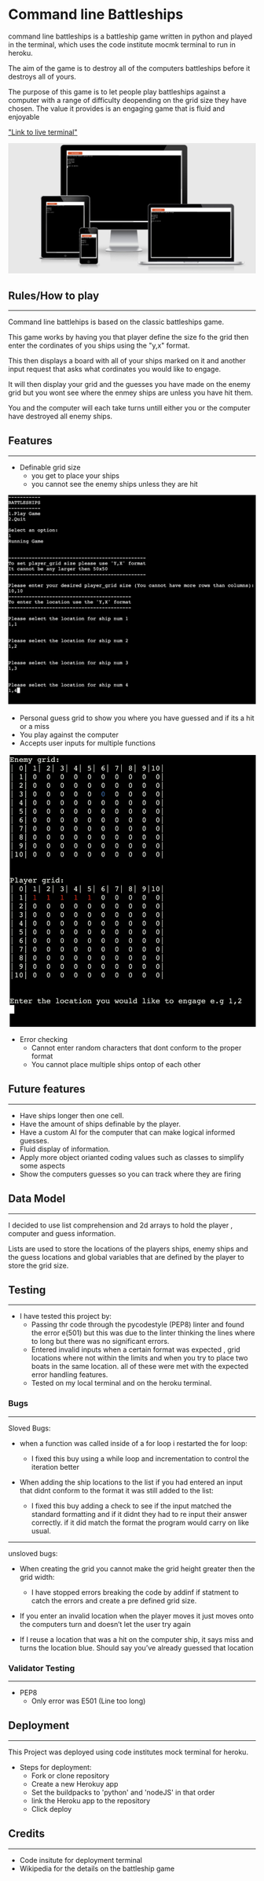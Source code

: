 # Command line Battleships

command line battleships is a battleship game written in python and played in the terminal, which uses the code institute mocmk terminal to run
in heroku.

The aim of the game is to destroy all of the computers battleships before it destroys all of yours.

The purpose of this game is to let people play battleships against a computer with a range of difficulty deopending on the grid
size they have chosen. The value it provides is an engaging game that is fluid and enjoyable

["Link to live terminal"](https://cdbattleships.herokuapp.com/)

![how it looks on a web page](images\web_page_image.png)

## Rules/How to play
---
Command line battlehips is based on the classic battleships game.

This game works by having you that player define the size fo the grid 
then enter the cordinates of you ships using the "y,x" format.

This then displays a board with all of your ships marked on it and 
another input request that asks what cordinates you would like to engage.

It will then display your grid and the guesses you have made on the enemy grid 
but you wont see where the enmey ships are unless you have hit them.

You and the computer will each take turns untill either you or the computer
have destroyed all enemy ships.

## Features
---
- Definable grid size
    - you get to place your ships
    - you cannot see the enemy ships unless they are hit

![Definable grid and ship location](images\grid_and_ship.png)

- Personal guess grid to show you where you have guessed and if its a hit or a miss
- You play against the computer 
- Accepts user inputs for multiple functions

![player and guess grid](images\player_and_guess_enemy_grid.png)

- Error checking
    - Cannot enter random characters that dont conform to the proper format
    - You cannot place multiple ships ontop of each other


## Future features
---
- Have ships longer then one cell.
- Have the amount of ships definable by the player.
- Have a custom AI for the computer that can make logical informed guesses.
- Fluid display of information.
- Apply more object orianted coding values such as classes to simplify some aspects
- Show the computers guesses so you can track where they are firing


## Data Model
---
I decided to use list comprehension and 2d arrays to hold the player , computer and guess information.

Lists are used to store the locations of the players ships, enemy ships and the guess locations  and global variables that are defined 
by the player to store the grid size.

## Testing
---
- I have tested this project by:
    - Passing thr code through the pycodestyle (PEP8) linter and found the error e(501) but this was due to 
    the linter thinking the lines where to long but there was no significant errors.
    - Entered invalid inputs when a certain format was expected , grid locations where not within the limits and when you try to place two boats in 
    the same location. all of these were met with the expected error handling features.
    - Tested on my local terminal and on the heroku terminal.

### Bugs
---
Sloved Bugs:
- when a function was called inside of a for loop i restarted the for loop:
    - I fixed this buy using a while loop and incrementation to control the iteration better

- When adding the ship locations to the list if you had entered an input that didnt conform to the format it was still added to the list:
    - I fixed this buy adding a check to see if the input matched the standard formatting and if it didnt they had to re input their 
    answer correctly. if it did match the format the program would carry on like usual.
---
unsloved bugs:
- When creating the grid you cannot make the grid height greater then the grid width:
    - I have stopped errors breaking the code by addinf if statment to catch the errors and create a pre defined grid size.

- If you enter an invalid location when the player moves it just moves onto the computers turn and doesn’t let the user try again   

- If I reuse a location that was a hit on the computer ship, it says miss and turns the location blue. Should say you’ve already guessed that location

### Validator Testing
---
- PEP8
    - Only error was E501 (Line too long)

## Deployment
---
This Project was deployed using code institutes mock terminal for heroku.
- Steps for deployment:
    - Fork or clone repository
    - Create a new Herokuy app
    - Set the buildpacks to 'python' and 'nodeJS' in that order
    - link the Heroku app to the repository
    - Click deploy

## Credits
---
- Code insitute for deployment terminal
- Wikipedia for the details on the battleship game